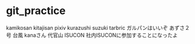 # git_practice
kamikosan
kitajisan
pixiv
kurazushi
suzuki
tarbric
ガルパンはいいぞ
あずさ２号
台風
kanaさん
代官山
ISUCON
社内ISUCONに参加することになったよ